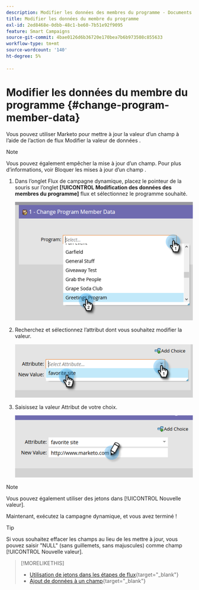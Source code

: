 ```yaml
---
description: Modifier les données des membres du programme - Documents Marketo - Documentation du produit
title: Modifier les données du membre du programme
exl-id: 2ed8468e-0dbb-48c1-be60-7b51e92f9095
feature: Smart Campaigns
source-git-commit: 4bae0126d6b36720e170bea7b6b973508c855633
workflow-type: tm+mt
source-wordcount: '140'
ht-degree: 5%

---
```


# Modifier les données du membre du programme {#change-program-member-data}

Vous pouvez utiliser Marketo pour mettre à jour la valeur d’un champ à l’aide de l’action de flux Modifier la valeur de données .

>[!NOTE]
>
>Vous pouvez également empêcher la mise à jour d’un champ. Pour plus d’informations, voir Bloquer les mises à jour d’un champ .

1. Dans l’onglet Flux de campagne dynamique, placez le pointeur de la souris sur l’onglet **[!UICONTROL Modification des données des membres du programme]** flux et sélectionnez le programme souhaité.

   ![](assets/change-program-member-data-1.png)

1. Recherchez et sélectionnez l’attribut dont vous souhaitez modifier la valeur.

   ![](assets/change-program-member-data-2.png)

1. Saisissez la valeur Attribut de votre choix.

   ![](assets/change-program-member-data-3.png)

>[!NOTE]
>
>Vous pouvez également utiliser des jetons dans [!UICONTROL Nouvelle valeur].

Maintenant, exécutez la campagne dynamique, et vous avez terminé !

>[!TIP]
>
>Si vous souhaitez effacer les champs au lieu de les mettre à jour, vous pouvez saisir &quot;NULL&quot; (sans guillemets, sans majuscules) comme champ [!UICONTROL Nouvelle valeur].

>[!MORELIKETHIS]
>
>* [Utilisation de jetons dans les étapes de flux](/help/marketo/product-docs/core-marketo-concepts/smart-campaigns/flow-actions/use-tokens-in-flow-steps.md){target="_blank"}
>* [Ajout de données à un champ](/help/marketo/product-docs/core-marketo-concepts/smart-campaigns/flow-actions/append-data-to-a-field.md){target="_blank"}
